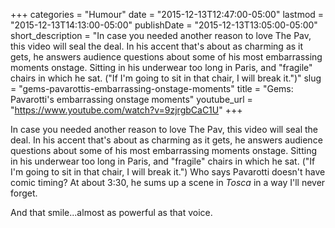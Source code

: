 +++
categories = "Humour"
date = "2015-12-13T12:47:00-05:00"
lastmod = "2015-12-13T14:13:00-05:00"
publishDate = "2015-12-13T13:05:00-05:00"
short_description = "In case you needed another reason to love The Pav, this video will seal the deal. In his accent that&#039;s about as charming as it gets, he answers audience questions about some of his most embarrassing moments onstage. Sitting in his underwear too long in Paris, and &quot;fragile&quot; chairs in which he sat. (&quot;If I&#039;m going to sit in that chair, I will break it.&quot;)"
slug = "gems-pavarottis-embarrassing-onstage-moments"
title = "Gems: Pavarotti&#039;s embarrassing onstage moments"
youtube_url = "https://www.youtube.com/watch?v=9zjrgbCaC1U"
+++

In case you needed another reason to love The Pav, this video will seal the deal. In his accent that's about as charming as it gets, he answers audience questions about some of his most embarrassing moments onstage. Sitting in his underwear too long in Paris, and "fragile" chairs in which he sat. ("If I'm going to sit in that chair, I will break it.") Who says Pavarotti doesn't have comic timing? At about 3:30, he sums up a scene in *Tosca* in a way I'll never forget.

And that smile...almost as powerful as that voice.
